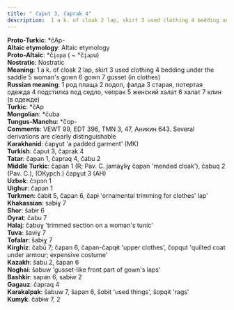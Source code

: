 ```yaml
---
title: " čaput 3, čaprak 4"
description:  1 a k. of cloak 2 lap, skirt 3 used clothing 4 bedding under the saddle 5 woman's gown 6 gown 7 gusset (in clothes)
---
```


<strong>Proto-Turkic</strong>:  *čAp-<br>
<strong>Altaic etymology</strong>:  Altaic etymology<br>
<strong> Proto-Altaic</strong>:  *č`i̯op`a ( ~ *č`i̯ap`u)<br>
<strong>Nostratic</strong>:  Nostratic<br>
<strong>Meaning</strong>:  1 a k. of cloak 2 lap, skirt 3 used clothing 4 bedding under the saddle 5 woman's gown 6 gown 7 gusset (in clothes)<br>
<strong>Russian meaning</strong>:  1 род плаща 2 подол, фалда 3 старая, потертая одежда 4 подстилка под седло, чепрак 5 женский халат 6 халат 7 клин (в одежде)<br>
<strong>Turkic</strong>:  *čAp<br>
<strong>Mongolian</strong>:  *čuba<br>
<strong>Tungus-Manchu</strong>:  *čop-<br>
<strong>Comments</strong>:  VEWT 99, EDT 396, TMN 3, 47, Аникин 643. Several derivations are clearly distinguishable<br>
<strong>Karakhanid</strong>:  čapɣut 'a padded garment' (MK)<br>
<strong>Turkish</strong>:  čaput 3, čaprak 4<br>
<strong>Tatar</strong>:  čapan 1, čapraq 4, čabu 2<br>
<strong>Middle Turkic</strong>:  čapan 1 (R; Pav. C. jamaɣlɨɣ čapan 'mended cloak'), čabuq 2 (Pav. C.), (OKypch.) čapɣut 3 (AH)<br>
<strong>Uzbek</strong>:  čɔpɔn 1<br>
<strong>Uighur</strong>:  čapan 1<br>
<strong>Turkmen</strong>:  čabɨt 5, čapan 6, čapɨ 'ornamental trimming for clothes' lap'<br>
<strong>Khakassian</strong>:  sabɨɣ 7<br>
<strong>Shor</strong>:  šabɨr 6<br>
<strong>Oyrat</strong>:  čabu 7<br>
<strong>Halaj</strong>:  čabuɣ 'trimmed section on a woman's tunic'<br>
<strong>Tuva</strong>:  šavɨɣ 7<br>
<strong>Tofalar</strong>:  šabɨɣ 7<br>
<strong>Kirghiz</strong>:  čabū 7; čapan 6, čapan-čapqɨt 'upper clothes', čopqut 'quilted coat under armour; expensive costume'<br>
<strong>Kazakh</strong>:  šabu 2, šapan 6<br>
<strong>Noghai</strong>:  šabuw 'gusset-like front part of gown's laps'<br>
<strong>Bashkir</strong>:  sapan 6, sabɨw 2<br>
<strong>Gagauz</strong>:  čapraq 4<br>
<strong>Karakalpak</strong>:  šabuw 7, šapan 6, šobɨt 'used things', šopqɨt 'rags'<br>
<strong>Kumyk</strong>:  čabɨw 7, 2<br>


